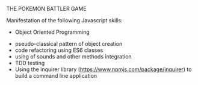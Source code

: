 
THE POKEMON BATTLER GAME

Manifestation of the following Javascript skills:
* Object Oriented Programming

- pseudo-classical pattern of object creation
- code refactoring using ES6 classes
- using of sounds and other methods integration
- TDD testing
- Using the inquirer library (https://www.npmjs.com/package/inquirer) to build a command line application
